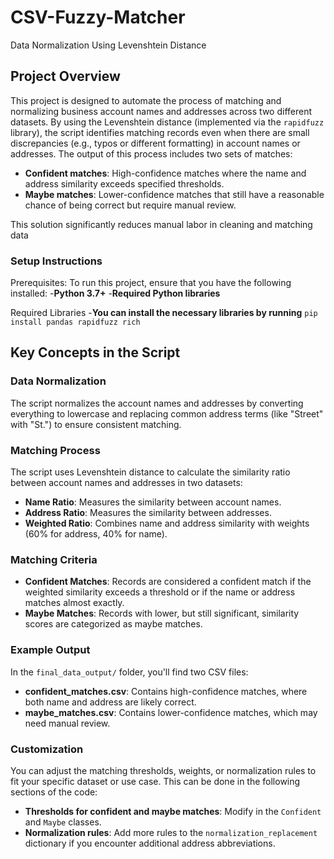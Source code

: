 # CSV-Fuzzy-Matcher
Data Normalization Using Levenshtein Distance

## Project Overview
This project is designed to automate the process of matching and normalizing business account names and addresses across two different datasets. By using the Levenshtein distance (implemented via the `rapidfuzz` library), the script identifies matching records even when there are small discrepancies (e.g., typos or different formatting) in account names or addresses. The output of this process includes two sets of matches:
- **Confident matches**: High-confidence matches where the name and address similarity exceeds specified thresholds.
- **Maybe matches**: Lower-confidence matches that still have a reasonable chance of being correct but require manual review.

This solution significantly reduces manual labor in cleaning and matching data

### Setup Instructions
Prerequisites: To run this project, ensure that you have the following installed:
-**Python 3.7+**
-**Required Python libraries**

Required Libraries
-**You can install the necessary libraries by running**
```pip install pandas rapidfuzz rich```


## Key Concepts in the Script

### Data Normalization
The script normalizes the account names and addresses by converting everything to lowercase and replacing common address terms (like "Street" with "St.") to ensure consistent matching.

### Matching Process
The script uses Levenshtein distance to calculate the similarity ratio between account names and addresses in two datasets:

- **Name Ratio**: Measures the similarity between account names.
- **Address Ratio**: Measures the similarity between addresses.
- **Weighted Ratio**: Combines name and address similarity with weights (60% for address, 40% for name).

### Matching Criteria
- **Confident Matches**: Records are considered a confident match if the weighted similarity exceeds a threshold or if the name or address matches almost exactly.
- **Maybe Matches**: Records with lower, but still significant, similarity scores are categorized as maybe matches.

### Example Output
In the `final_data_output/` folder, you'll find two CSV files:

- **confident_matches.csv**: Contains high-confidence matches, where both name and address are likely correct.
- **maybe_matches.csv**: Contains lower-confidence matches, which may need manual review.

### Customization
You can adjust the matching thresholds, weights, or normalization rules to fit your specific dataset or use case. This can be done in the following sections of the code:

- **Thresholds for confident and maybe matches**: Modify in the `Confident` and `Maybe` classes.
- **Normalization rules**: Add more rules to the `normalization_replacement` dictionary if you encounter additional address abbreviations.
